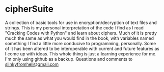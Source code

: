 # cipherSuite
A collection of basic tools for use in encryption/decryption of text files and strings.
This is my personal interpretation of the code I find as I read "Cracking Codes with Python" and learn about ciphers.
Much of it is pretty much the same as what you would find in the book, with variables named something I find a little more conducive to programming, personally.
Some of it has been altered to be interoperable with current and future features as I come up with ideas.
This whole thing is just a learning experience for me. I'm only using github as a backup.
Questions and comments to slinkyfromhell@gmail.com
